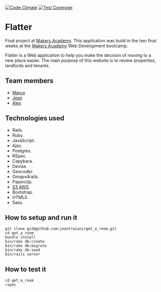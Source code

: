 [![Code Climate](https://codeclimate.com/github/marcoaam/final-project/badges/gpa.svg)](https://codeclimate.com/github/marcoaam/final-project) [![Test Coverage](https://codeclimate.com/github/marcoaam/final-project/badges/coverage.svg)](https://codeclimate.com/github/marcoaam/final-project)

Flatter
===========

Final project at [Makers Academy]. This application was build in the two final weeks at the [Makers Academy] Web Development bootcamp.

Flatter is a Web application to help you make the decision of moving to a new place easier. The main purpose of this website is to review properties, landlords and tenants.


Team members
------------

- [Marco]
- [Jean]
- [Alex]


Technologies used
------------------

- Rails.
- Ruby.
- JavaScript.
- Ajax.
- Postgres.
- RSpec.
- Capybara.
- Devise.
- Geocoder.
- Gmaps4rails.
- Paperclip.
- [S3 AWS].
- Bootstrap.
- HTML5.
- Sass.


How to setup and run it
-----------------------

    git clone git@github.com:jeantroiani/get_a_room.git
    cd get_a_room
    bundle install
    bin/rake db:create
    bin/rake db:migrate
    bin/rake db:seed
    bin/rails server


How to test it
----------------

    cd get_a_room
    rspec



  [Marco]:https://github.com/marcoaam
  [Jean]:https://github.com/jeantroiani
  [Alex]:https://github.com/BobRazoswki
  [Makers Academy]:http://www.makersacademy.com/
  [S3 AWS]:http://aws.amazon.com/s3/
